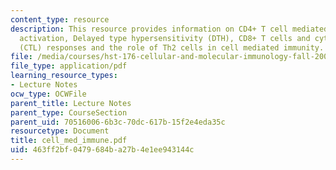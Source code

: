 ```yaml
---
content_type: resource
description: This resource provides information on CD4+ T cell mediated macrophage
  activation, Delayed type hypersensitivity (DTH), CD8+ T cells and cytolytic T lymphocyte
  (CTL) responses and the role of Th2 cells in cell mediated immunity.
file: /media/courses/hst-176-cellular-and-molecular-immunology-fall-2005/463ff2bf0479684ba27b4e1ee943144c_cell_med_immune.pdf
file_type: application/pdf
learning_resource_types:
- Lecture Notes
ocw_type: OCWFile
parent_title: Lecture Notes
parent_type: CourseSection
parent_uid: 70516006-6b3c-70dc-617b-15f2e4eda35c
resourcetype: Document
title: cell_med_immune.pdf
uid: 463ff2bf-0479-684b-a27b-4e1ee943144c
---
```


